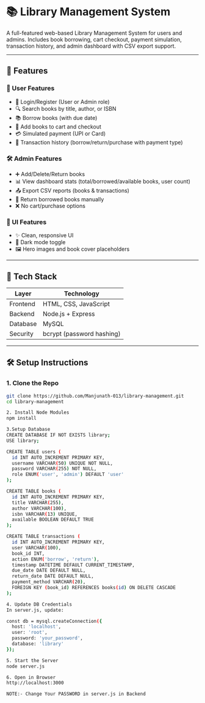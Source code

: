# 📚 Library Management System

A full-featured web-based Library Management System for users and admins. Includes book borrowing, cart checkout, payment simulation, transaction history, and admin dashboard with CSV export support.

---

## 🚀 Features

### 👤 User Features
- 🔐 Login/Register (User or Admin role)
- 🔍 Search books by title, author, or ISBN
- 📚 Borrow books (with due date)
- 🛒 Add books to cart and checkout
- 💳 Simulated payment (UPI or Card)
- 🧾 Transaction history (borrow/return/purchase with payment type)

### 🛠 Admin Features
- ➕ Add/Delete/Return books
- 📊 View dashboard stats (total/borrowed/available books, user count)
- 📤 Export CSV reports (books & transactions)
- 🔄 Return borrowed books manually
- ❌ No cart/purchase options

### 🌙 UI Features
- ✨ Clean, responsive UI
- 🌙 Dark mode toggle
- 🖼️ Hero images and book cover placeholders

---

## 🧰 Tech Stack

| Layer     | Technology                      |
|-----------|----------------------------------|
| Frontend  | HTML, CSS, JavaScript            |
| Backend   | Node.js + Express                |
| Database  | MySQL                            |
| Security  | bcrypt (password hashing)        |

---

## 🛠 Setup Instructions

### 1. Clone the Repo

```bash
git clone https://github.com/Manjunath-013/library-management.git
cd library-management

2. Install Node Modules
npm install

3.Setup Database
CREATE DATABASE IF NOT EXISTS library;
USE library;

CREATE TABLE users (
  id INT AUTO_INCREMENT PRIMARY KEY,
  username VARCHAR(50) UNIQUE NOT NULL,
  password VARCHAR(255) NOT NULL,
  role ENUM('user', 'admin') DEFAULT 'user'
);

CREATE TABLE books (
  id INT AUTO_INCREMENT PRIMARY KEY,
  title VARCHAR(255),
  author VARCHAR(100),
  isbn VARCHAR(13) UNIQUE,
  available BOOLEAN DEFAULT TRUE
);

CREATE TABLE transactions (
  id INT AUTO_INCREMENT PRIMARY KEY,
  user VARCHAR(100),
  book_id INT,
  action ENUM('borrow', 'return'),
  timestamp DATETIME DEFAULT CURRENT_TIMESTAMP,
  due_date DATE DEFAULT NULL,
  return_date DATE DEFAULT NULL,
  payment_method VARCHAR(20),
  FOREIGN KEY (book_id) REFERENCES books(id) ON DELETE CASCADE
);

4. Update DB Credentials
In server.js, update:

const db = mysql.createConnection({
  host: 'localhost',
  user: 'root',
  password: 'your_password',
  database: 'library'
});

5. Start the Server
node server.js

6. Open in Browser
http://localhost:3000

NOTE:- Change Your PASSWORD in server.js in Backend
